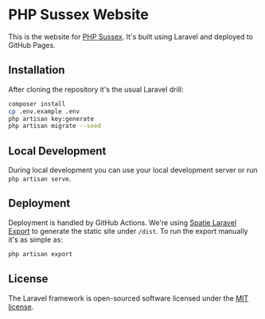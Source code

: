 # PHP Sussex Website
This is the website for [PHP Sussex](https://phpsussex.uk). It's built
using Laravel and deployed to GitHub Pages.

## Installation
After cloning the repository it's the usual Laravel drill:

```bash
composer install
cp .env.example .env
php artisan key:generate
php artisan migrate --seed
```

## Local Development
During local development you can use your local development
server or run `php artisan serve`.

## Deployment
Deployment is handled by GitHub Actions. We're using
[Spatie Laravel Export](https://github.com/spatie/laravel-export)
to generate the static site under `/dist`. To run the export
manually it's as simple as:

```bash
php artisan export
```

## License

The Laravel framework is open-sourced software licensed under the [MIT license](https://opensource.org/licenses/MIT).
